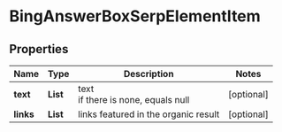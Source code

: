 # BingAnswerBoxSerpElementItem


## Properties

| Name | Type | Description | Notes |
|------------ | ------------- | ------------- | -------------|
**text** | **List<String>** | text<br>if there is none, equals null |[optional]|
**links** | **List<LinkElement>** | links featured in the organic result |[optional]|